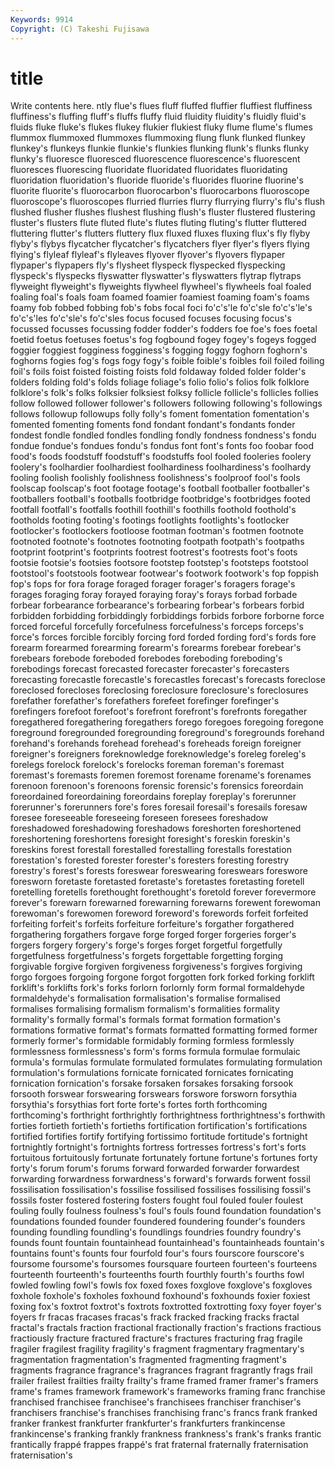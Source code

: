 ```yaml
---
Keywords: 9914 
Copyright: (C) Takeshi Fujisawa
---
```


# title

Write contents here.
ntly
flue's flues fluff fluffed fluffier fluffiest fluffiness fluffiness's fluffing fluff's
fluffs fluffy fluid fluidity fluidity's fluidly fluid's fluids fluke fluke's
flukes flukey flukier flukiest fluky flume flume's flumes flummox flummoxed
flummoxes flummoxing flung flunk flunked flunkey flunkey's flunkeys flunkie flunkie's
flunkies flunking flunk's flunks flunky flunky's fluoresce fluoresced fluorescence fluorescence's
fluorescent fluoresces fluorescing fluoridate fluoridated fluoridates fluoridating fluoridation fluoridation's fluoride
fluoride's fluorides fluorine fluorine's fluorite fluorite's fluorocarbon fluorocarbon's fluorocarbons fluoroscope
fluoroscope's fluoroscopes flurried flurries flurry flurrying flurry's flu's flush flushed
flusher flushes flushest flushing flush's fluster flustered flustering fluster's flusters
flute fluted flute's flutes fluting fluting's flutter fluttered fluttering flutter's
flutters fluttery flux fluxed fluxes fluxing flux's fly flyby flyby's
flybys flycatcher flycatcher's flycatchers flyer flyer's flyers flying flying's flyleaf
flyleaf's flyleaves flyover flyover's flyovers flypaper flypaper's flypapers fly's flysheet
flyspeck flyspecked flyspecking flyspeck's flyspecks flyswatter flyswatter's flyswatters flytrap flytraps
flyweight flyweight's flyweights flywheel flywheel's flywheels foal foaled foaling foal's
foals foam foamed foamier foamiest foaming foam's foams foamy fob
fobbed fobbing fob's fobs focal foci fo'c's'le fo'c'sle fo'c's'le's fo'c's'les
fo'c'sle's fo'c'sles focus focused focuses focusing focus's focussed focusses focussing
fodder fodder's fodders foe foe's foes foetal foetid foetus foetuses
foetus's fog fogbound fogey fogey's fogeys fogged foggier foggiest fogginess
fogginess's fogging foggy foghorn foghorn's foghorns fogies fog's fogs fogy
fogy's foible foible's foibles foil foiled foiling foil's foils foist
foisted foisting foists fold foldaway folded folder folder's folders folding
fold's folds foliage foliage's folio folio's folios folk folklore folklore's
folk's folks folksier folksiest folksy follicle follicle's follicles follies follow
followed follower follower's followers following following's followings follows followup followups
folly folly's foment fomentation fomentation's fomented fomenting foments fond fondant
fondant's fondants fonder fondest fondle fondled fondles fondling fondly fondness
fondness's fondu fondue fondue's fondues fondu's fondus font font's fonts
foo foobar food food's foods foodstuff foodstuff's foodstuffs fool fooled
fooleries foolery foolery's foolhardier foolhardiest foolhardiness foolhardiness's foolhardy fooling foolish
foolishly foolishness foolishness's foolproof fool's fools foolscap foolscap's foot footage
footage's football footballer footballer's footballers football's footballs footbridge footbridge's footbridges
footed footfall footfall's footfalls foothill foothill's foothills foothold foothold's footholds
footing footing's footings footlights footlights's footlocker footlocker's footlockers footloose footman
footman's footmen footnote footnoted footnote's footnotes footnoting footpath footpath's footpaths
footprint footprint's footprints footrest footrest's footrests foot's foots footsie footsie's
footsies footsore footstep footstep's footsteps footstool footstool's footstools footwear footwear's
footwork footwork's fop foppish fop's fops for fora forage foraged
forager forager's foragers forage's forages foraging foray forayed foraying foray's
forays forbad forbade forbear forbearance forbearance's forbearing forbear's forbears forbid
forbidden forbidding forbiddingly forbiddings forbids forbore forborne force forced forceful
forcefully forcefulness forcefulness's forceps forceps's force's forces forcible forcibly forcing
ford forded fording ford's fords fore forearm forearmed forearming forearm's
forearms forebear forebear's forebears forebode foreboded forebodes foreboding foreboding's forebodings
forecast forecasted forecaster forecaster's forecasters forecasting forecastle forecastle's forecastles forecast's
forecasts foreclose foreclosed forecloses foreclosing foreclosure foreclosure's foreclosures forefather forefather's
forefathers forefeet forefinger forefinger's forefingers forefoot forefoot's forefront forefront's forefronts
foregather foregathered foregathering foregathers forego foregoes foregoing foregone foreground foregrounded
foregrounding foreground's foregrounds forehand forehand's forehands forehead forehead's foreheads foreign
foreigner foreigner's foreigners foreknowledge foreknowledge's foreleg foreleg's forelegs forelock forelock's
forelocks foreman foreman's foremast foremast's foremasts foremen foremost forename forename's
forenames forenoon forenoon's forenoons forensic forensic's forensics foreordain foreordained foreordaining
foreordains foreplay foreplay's forerunner forerunner's forerunners fore's fores foresail foresail's
foresails foresaw foresee foreseeable foreseeing foreseen foresees foreshadow foreshadowed foreshadowing
foreshadows foreshorten foreshortened foreshortening foreshortens foresight foresight's foreskin foreskin's foreskins
forest forestall forestalled forestalling forestalls forestation forestation's forested forester forester's
foresters foresting forestry forestry's forest's forests foreswear foreswearing foreswears foreswore
foresworn foretaste foretasted foretaste's foretastes foretasting foretell foretelling foretells forethought
forethought's foretold forever forevermore forever's forewarn forewarned forewarning forewarns forewent
forewoman forewoman's forewomen foreword foreword's forewords forfeit forfeited forfeiting forfeit's
forfeits forfeiture forfeiture's forgather forgathered forgathering forgathers forgave forge forged
forger forgeries forger's forgers forgery forgery's forge's forges forget forgetful
forgetfully forgetfulness forgetfulness's forgets forgettable forgetting forging forgivable forgive forgiven
forgiveness forgiveness's forgives forgiving forgo forgoes forgoing forgone forgot forgotten
fork forked forking forklift forklift's forklifts fork's forks forlorn forlornly
form formal formaldehyde formaldehyde's formalisation formalisation's formalise formalised formalises formalising
formalism formalism's formalities formality formality's formally formal's formals format formation
formation's formations formative format's formats formatted formatting formed former formerly
former's formidable formidably forming formless formlessly formlessness formlessness's form's forms
formula formulae formulaic formula's formulas formulate formulated formulates formulating formulation
formulation's formulations fornicate fornicated fornicates fornicating fornication fornication's forsake forsaken
forsakes forsaking forsook forsooth forswear forswearing forswears forswore forsworn forsythia
forsythia's forsythias fort forte forte's fortes forth forthcoming forthcoming's forthright
forthrightly forthrightness forthrightness's forthwith forties fortieth fortieth's fortieths fortification fortification's
fortifications fortified fortifies fortify fortifying fortissimo fortitude fortitude's fortnight fortnightly
fortnight's fortnights fortress fortresses fortress's fort's forts fortuitous fortuitously fortunate
fortunately fortune fortune's fortunes forty forty's forum forum's forums forward
forwarded forwarder forwardest forwarding forwardness forwardness's forward's forwards forwent fossil
fossilisation fossilisation's fossilise fossilised fossilises fossilising fossil's fossils foster fostered
fostering fosters fought foul fouled fouler foulest fouling foully foulness
foulness's foul's fouls found foundation foundation's foundations founded founder foundered
foundering founder's founders founding foundling foundling's foundlings foundries foundry foundry's
founds fount fountain fountainhead fountainhead's fountainheads fountain's fountains fount's founts
four fourfold four's fours fourscore fourscore's foursome foursome's foursomes foursquare
fourteen fourteen's fourteens fourteenth fourteenth's fourteenths fourth fourthly fourth's fourths
fowl fowled fowling fowl's fowls fox foxed foxes foxglove foxglove's
foxgloves foxhole foxhole's foxholes foxhound foxhound's foxhounds foxier foxiest foxing
fox's foxtrot foxtrot's foxtrots foxtrotted foxtrotting foxy foyer foyer's foyers
fr fracas fracases fracas's frack fracked fracking fracks fractal fractal's
fractals fraction fractional fractionally fraction's fractions fractious fractiously fracture fractured
fracture's fractures fracturing frag fragile fragiler fragilest fragility fragility's fragment
fragmentary fragmentary's fragmentation fragmentation's fragmented fragmenting fragment's fragments fragrance fragrance's
fragrances fragrant fragrantly frags frail frailer frailest frailties frailty frailty's
frame framed framer framer's framers frame's frames framework framework's frameworks
framing franc franchise franchised franchisee franchisee's franchisees franchiser franchiser's franchisers
franchise's franchises franchising franc's francs frank franked franker frankest frankfurter
frankfurter's frankfurters frankincense frankincense's franking frankly frankness frankness's frank's franks
frantic frantically frappé frappes frappé's frat fraternal fraternally fraternisation fraternisation's
